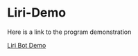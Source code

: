 # Liri-Demo

Here is a link to the program demonstration

[Liri Bot Demo](https://drive.google.com/file/d/1FA0MOjXb69RW1UN_V3Q8hSQkfpazUfCt/view)